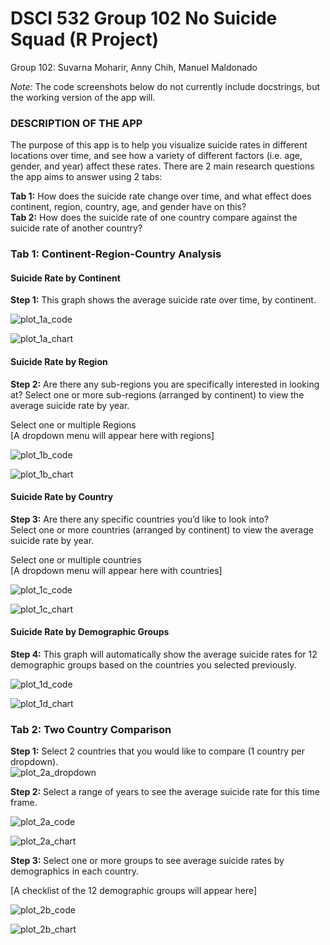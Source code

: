 # DSCI 532 Group 102 No Suicide Squad (R Project)
Group 102: Suvarna Moharir, Anny Chih, Manuel Maldonado

*Note:* The code screenshots below do not currently include docstrings, but the working version of the app will.

### DESCRIPTION OF THE APP
The purpose of this app is to help you visualize suicide rates in different locations over time, and see how a variety of different factors (i.e. age, gender, and year) affect these rates. There are 2 main research questions the app aims to answer using 2 tabs: 

**Tab 1:** How does the suicide rate change over time, and what effect does continent, region, country, age, and gender have on this?  
**Tab 2:** How does the suicide rate of one country compare against the suicide rate of another country?

### Tab 1: Continent-Region-Country Analysis
#### Suicide Rate by Continent
**Step 1:** This graph shows the average suicide rate over time, by continent.

![plot_1a_code](img/plot_1a_code.PNG)

![plot_1a_chart](img/plot_1a_chart.PNG)

#### Suicide Rate by Region
**Step 2:** Are there any sub-regions you are specifically interested in looking at?
Select one or more sub-regions (arranged by continent) to view the average suicide rate by year.

Select one or multiple Regions  
[A dropdown menu will appear here with regions]

![plot_1b_code](img/plot_1b_code.PNG)

![plot_1b_chart](img/plot_1b_chart.PNG)

#### Suicide Rate by Country
**Step 3:** Are there any specific countries you’d like to look into?  
Select one or more countries (arranged by continent) to view the average suicide rate by year.

Select one or multiple countries  
[A dropdown menu will appear here with countries]

![plot_1c_code](img/plot_1c_code.PNG)

![plot_1c_chart](img/plot_1c_chart.PNG)

#### Suicide Rate by Demographic Groups
**Step 4:** This graph will automatically show the average suicide rates for 12 demographic groups based on the countries you selected previously.  

![plot_1d_code](img/plot_1d_code.PNG)

![plot_1d_chart](img/plot_1d_chart.PNG)

### Tab 2: Two Country Comparison
**Step 1:** Select 2 countries that you would like to compare (1 country per dropdown).  
![plot_2a_dropdown](https://github.com/UBC-MDS/DSCI_532_Group102_No_Suicide_Squad/blob/master/img/plot_2a_dropdown.png)

**Step 2:** Select a range of years to see the average suicide rate for this time frame.

![plot_2a_code](img/plot_2a_code.PNG)

![plot_2a_chart](img/plot_2a_chart.PNG)

**Step 3:** Select one or more groups to see average suicide rates by demographics in each country.

[A checklist of the 12 demographic groups will appear here]

![plot_2b_code](img/plot_2b_code.PNG)

![plot_2b_chart](img/plot_2b_chart.PNG)
